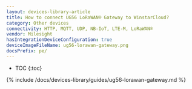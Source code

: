 ```yaml
---
layout: devices-library-article
title: How to connect UG56 LoRaWAN® Gateway to WinstarCloud?
category: Other devices
connectivity: HTTP, MQTT, UDP, NB-IoT, LTE-M, LoRaWAN®
vendor: Milesight
hasIntegrationDeviceConfiguration: true
deviceImageFileName: ug56-lorawan-gateway.png
docsPrefix: pe/
---
```


* TOC
{:toc}

{% include /docs/devices-library/guides/ug56-lorawan-gateway.md %}
